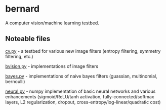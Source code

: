 # bernard
A computer vision/machine learning testbed.

## Noteable files
[cv.py](https://github.com/CaptainStiggz/bernard/blob/master/cv.py) - a testbed for various new image filters (entropy filtering, symmetry filtering, etc.)

[bvision.py](https://github.com/CaptainStiggz/bernard/blob/master/BernardBrain/brains/vision/bvision.py) - implementations of image filters

[bayes.py](https://github.com/CaptainStiggz/bernard/blob/master/BernardBrain/brains/neural/bayes.py) - implementations of naive bayes filters (guassian, multinomial, bernoulli)

[neural.py](https://github.com/CaptainStiggz/bernard/blob/master/BernardBrain/brains/neural/network.py) - numpy implementation of basic neural networks and various enhancements (sigmoid/ReLU/tanh activation, fully-connected/softmax layers, L2 regularization, dropout, cross-entropy/log-linear/quadratic cost)   
